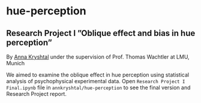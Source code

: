 # hue-perception
## Research Project I ”Oblique effect and bias in hue perception”
By [Anna Kryshtal](https://github.com/annkryshtal)
under the supervision of Prof. Thomas Wachtler at LMU, Munich

We aimed to examine the oblique effect in hue perception using statistical analysis of psychophysical experimental data. 
Open `Research Project I Final.ipynb` file in `annkryshtal/hue-perception`  to see the final version and Research Project report.
